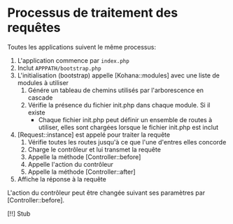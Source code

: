 # Processus de traitement des requêtes

Toutes les applications suivent le même processus:

1. L'application commence par `index.php`
2. Inclut `APPPATH/bootstrap.php`
3. L'initialisation (bootstrap) appelle [Kohana::modules] avec une liste de modules à utiliser
    1. Génére un tableau de chemins utilisés par l'arborescence en cascade
    2. Vérifie la présence du fichier init.php dans chaque module. Si il existe
	    * Chaque fichier init.php peut définir un ensemble de routes à utiliser, elles sont chargées lorsque le fichier init.php est inclut
4. [Request::instance] est appelé pour traiter la requête
    1. Vérifie toutes les routes jusqu'à ce que l'une d'entres elles concorde
    2. Charge le contrôleur et lui transmet la requête
    3. Appelle la méthode [Controller::before]
    4. Appelle l'action du contrôleur
    5. Appelle la méthode [Controller::after]
5. Affiche la réponse à la requête

L'action du contrôleur peut être changée suivant ses paramètres par [Controller::before].

[!!] Stub
